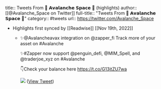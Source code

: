 title:: Tweets From 🔺 𝗔𝘃𝗮𝗹𝗮𝗻𝗰𝗵𝗲 𝗦𝗽𝗮𝗰𝗲 🔺 (highlights)
author:: [[@Avalanche_Space on Twitter]]
full-title:: "Tweets From 🔺 𝗔𝘃𝗮𝗹𝗮𝗻𝗰𝗵𝗲 𝗦𝗽𝗮𝗰𝗲 🔺"
category:: #tweets
url:: https://twitter.com/Avalanche_Space

- Highlights first synced by [[Readwise]] [[Nov 19th, 2022]]
	- ✨@Avalancheavax integration on @zapper_fi Track more of your asset on #Avalanche
	  
	  ✨#Zapper now support @penguin_defi, @MIM_Spell, and @traderjoe_xyz  on #Avalanche
	  
	  👇Check your balance here
	   https://t.co/G13jtZU7wa 
	  
	  ![](https://pbs.twimg.com/media/FAXqrMlVUAUi72v.jpg) ([View Tweet](https://twitter.com/Avalanche_Space/status/1442817286239260675))